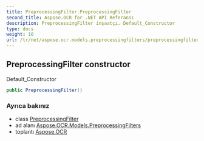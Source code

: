 ```yaml
---
title: PreprocessingFilter.PreprocessingFilter
second_title: Aspose.OCR for .NET API Referansı
description: PreprocessingFilter inşaatçı. Default_Constructor
type: docs
weight: 10
url: /tr/net/aspose.ocr.models.preprocessingfilters/preprocessingfilter/preprocessingfilter/
---
```

## PreprocessingFilter constructor

Default_Constructor

```csharp
public PreprocessingFilter()
```

### Ayrıca bakınız

* class [PreprocessingFilter](../)
* ad alanı [Aspose.OCR.Models.PreprocessingFilters](../../preprocessingfilter/)
* toplantı [Aspose.OCR](../../../)


